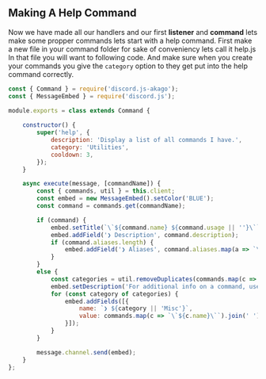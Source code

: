 ## Making A Help Command
Now we have made all our handlers and our first **listener** and **command**
lets make some propper commands lets start with a help command.
First make a new file in your command folder for sake of conveniency lets call it help.js
In that file you will want to following code.
And make sure when you create your commands you give the `category` option to they get put into the help command correctly.
```JavaScript
const { Command } = require('discord.js-akago');
const { MessageEmbed } = require('discord.js');

module.exports = class extends Command {
    
    constructor() {
        super('help', {
            description: 'Display a list of all commands I have.',
            category: 'Utilities',
            cooldown: 3,
        });
    }

    async execute(message, [commandName]) {
        const { commands, util } = this.client;
        const embed = new MessageEmbed().setColor('BLUE');
        const command = commands.get(commandName);

        if (command) {
            embed.setTitle(`\`${command.name} ${command.usage || ''}\``);
            embed.addField('❯ Description', command.description);
            if (command.aliases.length) {
                embed.addField('❯ Aliases', command.aliases.map(a => `\`${a}\``).join(' '));
            }
        }
        else {
            const categories = util.removeDuplicates(commands.map(c => c.category));
            embed.setDescription('For additional info on a command, use `?help <command>`');
            for (const category of categories) {
                embed.addFields([{
                    name: `❯ ${category || 'Misc'}`,
                    value: commands.map(c => `\`${c.name}\``).join(' '),
                }]);
            }
        }

        message.channel.send(embed);
    }
}; 
```